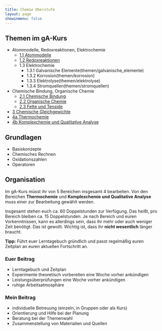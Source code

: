 ```yaml
---
title: Chemie Oberstufe
layout: page
showinmenu: false
---
```


## Themen im gA-Kurs

- Atommodelle, Redoxreaktionen, Elektrochemie
	- [1.1 Atommodelle](themen/atommodelle)
	- [1.2 Redoxreaktionen](themen/redoxreaktionen)
	- 1.3 Elektrochemie
		- 1.3.1 Galvanische Elemente(themen/galvanische_elemente)
		- 1.3.2 Korrosion(themen/korrosion)
		- 1.3.3 Elektrolyse(themen/elektrolyse)
		- 1.3.4 Stromquellen(themen/stromquellen)
- Chemische Bindung, Organische Chemie
	- [2.1 Chemische Bindung](themen/chemische_bindung)
	- [2.2 Organische Chemie](themen/organische_chemie)
	- [2.3 Fette und Tenside](themen/fette-und-tenside)
- [3 Chemische Gleichgewichte](themen/chemische_gleichgewichte)
- [4a Thermochemie](themen/thermochemie)
- [4b Komplexchemie und Qualitative Analyse](themen/komplexchemie-und-qualitative_analyse)

## Grundlagen

- Basiskonzepte
- Chemisches Rechnen
- Oxidationszahlen
- Operatoren

## Organisation

Im gA-Kurs müsst ihr von 5 Bereichen insgesamt 4 bearbeiten. Von den Bereichen **Thermochemie** und **Komplexchemie und Qualitative Analyse** 
muss einer zur Bearbeitung gewählt werden.

Insgesamt stehen euch ca. 60 Doppelstunden zur Verfügung. Das heißt, pro Bereich bleiben ca. 15 Doppelstunden. Je nach Bereich und euren Vorkenntnissen, kann es 
allerdings sein, dass ihr mehr oder auch weniger Zeit benötigt. Das ist gewollt. Wichtig ist, dass ihr **nicht wesentlich** länger braucht.

**Tipp:** Führt euer Lerntagebuch gründlich und passt regelmäßig euren Zeitplan an euren aktuellen Fortschritt an.

### Euer Beitrag

- Lerntagebuch und Zeitplan
- Experimente theoretisch vorbereiten eine Woche vorher ankündigen
- Leistungsüberprüfungen eine Woche vorher ankündigen
- ruhige Arbeitsatmosphäre

### Mein Beitrag

- individuelle Betreuung (einzeln, in Gruppen oder als Kurs)
- Orientierung und Hilfe bei der Planung
- Beratung bei der Themenwahl
- Zusammenstellung von Materialien und Quellen

